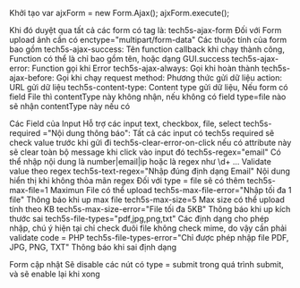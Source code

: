 Khởi tạo
var ajxForm = new Form.Ajax();
ajxForm.execute();

Khi đó duyệt qua tất cả các form có tag là: tech5s-ajax-form
Đối với Form upload ảnh cần có enctype="multipart/form-data"
Các thuộc tính của form bao gồm
tech5s-ajax-success: Tên function callback khi chạy thành công, Function có thể là chỉ bao gồm tên, hoặc dạng GUI.success
tech5s-ajax-error: Function gọi khi Error
tech5s-ajax-always: Gọi khi hoàn thành
tech5s-ajax-before: Gọi khi chạy request
method: Phương thức gửi dữ liệu
action: URL gửi dữ liệu
tech5s-content-type: Content type gửi dữ liệu, Nếu form có field File thì contentType này không nhận, nếu không có field type=file nào sẽ nhận contentType này nếu có

Các Field của Input
Hỗ trợ các input text, checkbox, file, select
tech5s-required ="Nội dung thông báo": Tất cả các input có tech5s required sẽ check value trước khi gửi đi
tech5s-clear-error-on-click nếu có attribute này sẽ clear toàn bộ message khi click vào input đó
tech5s-regex="email" Có thể nhập nội dung là number|email|ip hoặc là regex như \d+ ... Validate value theo regex
tech5s-text-regex="Nhập đúng định dạng Email" Nội dung hiển thị khi không thỏa mãn regex
Đối với type = file sẽ có thêm
tech5s-max-file=1 Maximun File có thể upload
tech5s-max-file-error="Nhập tối đa 1 file" Thông báo khi up max file
tech5s-max-size=5 Max size có thể upload tính theo KB
tech5s-max-size-error="File tối đa 5KB" Thông báo khi up kích thước sai
tech5s-file-types="pdf,jpg,png,txt" Các định dạng cho phép nhập, chú ý hiện tại chỉ check đuôi file không check mime, do vậy cần phải validate code = PHP
tech5s-file-types-error="Chỉ được phép nhập file PDF, JPG, PNG, TXT" Thông báo khi sai định dạng

Form cập nhật
Sẽ disable các nút có type = submit trong quá trình submit, và sẽ enable lại khi xong
